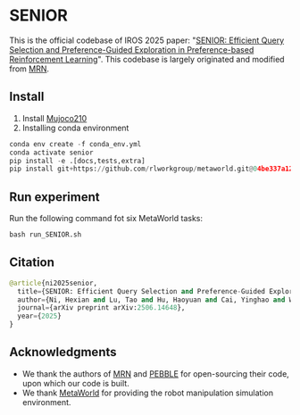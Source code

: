 # SENIOR

This is the official codebase of IROS 2025 paper: "[SENIOR: Efficient Query Selection and Preference-Guided Exploration in Preference-based Reinforcement Learning](https://2025senior.github.io/)". This codebase is largely originated and modified from [MRN](https://github.com/RyanLiu112/MRN).


## Install
1. Install [Mujoco210](https://github.com/openai/mujoco-py)
2. Installing conda environment
```python
conda env create -f conda_env.yml
conda activate senior
pip install -e .[docs,tests,extra]
pip install git+https://github.com/rlworkgroup/metaworld.git@04be337a12305e393c0caf0cbf5ec7755c7c8feb
```



## Run experiment

Run the following command fot six MetaWorld tasks:

```python
bash run_SENIOR.sh
```

## Citation

```python
@article{ni2025senior,
  title={SENIOR: Efficient Query Selection and Preference-Guided Exploration in Preference-based Reinforcement Learning},
  author={Ni, Hexian and Lu, Tao and Hu, Haoyuan and Cai, Yinghao and Wang, Shuo},
  journal={arXiv preprint arXiv:2506.14648},
  year={2025}
}
```



## Acknowledgments

- We thank the authors of [MRN](https://github.com/RyanLiu112/MRN) and [PEBBLE](https://github.com/rll-research/BPref) for open-sourcing their code, upon which our code is built.
- We thank [MetaWorld](https://github.com/Farama-Foundation/Metaworld) for providing the robot manipulation simulation environment.